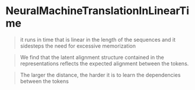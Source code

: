 # NeuralMachineTranslationInLinearTime

> it runs in time that is linear in the length of the sequences and it sidesteps the need for excessive memorization



> We find that the latent alignment structure contained in the representations reflects the expected alignment between the tokens.



> The larger the distance, the harder it is to learn the dependencies between the tokens

